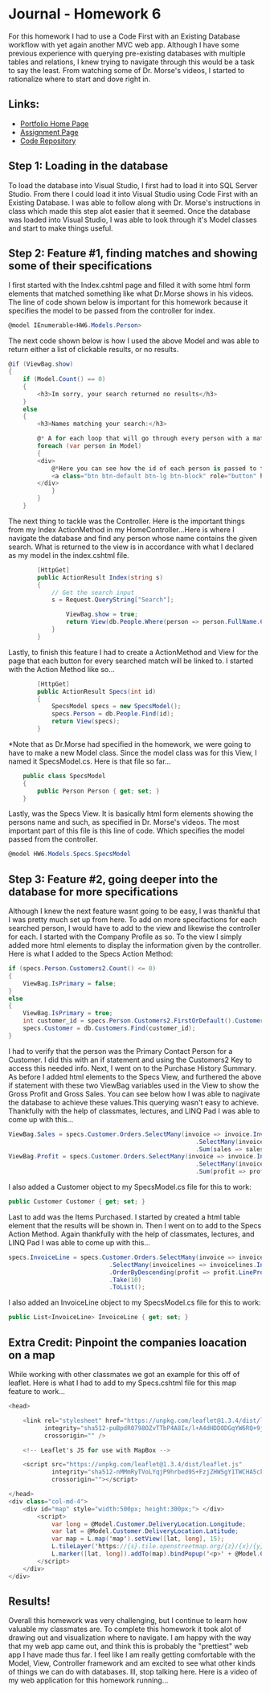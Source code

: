 # Journal - Homework 6

For this homework I had to use a Code First with an Existing Database workflow with yet again another MVC web app. Although I have some previous experience with querying pre-existing databases with multiple tables and relations, I knew trying to navigate through this would be a task to say the least. From watching some of Dr. Morse's videos, I started to rationalize where to start and dove right in.

## Links:

* [Portfolio Home Page](https://nki13.github.io)
* [Assignment Page](http://www.wou.edu/~morses/classes/cs46x/assignments/HW6_1819.html)
* [Code Repository](https://github.com/nki13/nki13.github.io/tree/master/CS460/HW6)

## Step 1: Loading in the database

To load the database into Visual Studio, I first had to load it into SQL Server Studio. From there I could load it into Visual Studio using Code First with an Existing Database. I was able to follow along with Dr. Morse's instructions in class which made this step alot easier that it seemed. Once the database was loaded into Visual Studio, I was able to look through it's Model classes and start to make things useful.

## Step 2: Feature #1, finding matches and showing some of their specifications

I first started with the Index.cshtml page and filled it with some html form elements that matched something like what Dr.Morse shows in his videos. The line of code shown below is important for this homework because it specifies the model to be passed from the controller for index.

```cs
@model IEnumerable<HW6.Models.Person>
```
The next code shown below is how I used the above Model and was able to return either a list of clickable results, or no results.
```cs
@if (ViewBag.show)
{
    if (Model.Count() == 0)
    {
        <h3>Im sorry, your search returned no results</h3>
    }
    else
    {
        <h3>Names matching your search:</h3>

        @* A for each loop that will go through every person with a match to the search, and create a button for the user to interact with the search*@
        foreach (var person in Model)
        {
        <div>
            @*Here you can see how the id of each person is passed to the Specs parameter, and how user is taken to that page*@
            <a class="btn btn-default btn-lg btn-block" role="button" href="Home/Specs/@person.PersonID">@person.FullName (@person.PreferredName)</a>
        </div>
            }
        }
    }
```
The next thing to tackle was the Controller. Here is the important things from my Index ActionMethod in my HomeController...Here is where I navigate the database and find any person whose name contains the given search. What is returned to the view is in accordance with what I declared as my model in the index.cshtml file.
```cs
        [HttpGet]
        public ActionResult Index(string s)
        {
            // Get the search input
            s = Request.QueryString["Search"];

                ViewBag.show = true;
                return View(db.People.Where(person => person.FullName.Contains(s)).ToList());
            }   
        }
```
Lastly, to finish this feature I had to create a ActionMethod and View for the page that each button for every searched match will be linked to. I started with the Action Method like so...
```cs
        [HttpGet]
        public ActionResult Specs(int id)
        {
            SpecsModel specs = new SpecsModel();
            specs.Person = db.People.Find(id);
            return View(specs);
        }
```
*Note that as Dr.Morse had specified in the homework, we were going to have to make a new Model class. Since the model class was for this View, I named it SpecsModel.cs. Here is that file so far...
```cs
    public class SpecsModel
    {
        public Person Person { get; set; }
    }
```
Lastly, was the Specs View. It is basically html form elements showing the persons name and such, as specified in Dr. Morse's videos. The most important part of this file is this line of code. Which specifies the model passed from the controller.
```cs
@model HW6.Models.Specs.SpecsModel
```

## Step 3: Feature #2, going deeper into the database for more specifications

Although I knew the next feature wasnt going to be easy, I was thankful that I was pretty much set up from here. To add on more specifactions for each searched person, I would have to add to the view and likewise the controller for each. I started with the Company Profile as so. To the view I simply added more html elements to display the information given by the controller. Here is what I added to the Specs Action Method:
```cs
if (specs.Person.Customers2.Count() <= 0)
{
    ViewBag.IsPrimary = false;
}
else
{
    ViewBag.IsPrimary = true;
    int customer_id = specs.Person.Customers2.FirstOrDefault().CustomerID;
    specs.Customer = db.Customers.Find(customer_id);
}
```
I had to verify that the person was the Primary Contact Person for a Customer. I did this with an if statement and using the Customers2 Key to access this needed info.
Next, I went on to the Purchase History Summary. As before I added html elements to the Specs View, and furthered the above if statement with these two ViewBag variables used in the View to show the Gross Profit and Gross Sales. You can see below how I was able to nagivate the database to achieve these values.This querying wasn't easy to achieve. Thankfully with the help of classmates, lectures, and LINQ Pad I was able to come up with this...
```cs
ViewBag.Sales = specs.Customer.Orders.SelectMany(invoice => invoice.Invoices)
                                                    .SelectMany(invoicelines => invoicelines.InvoiceLines)
                                                    .Sum(sales => sales.ExtendedPrice);
ViewBag.Profit = specs.Customer.Orders.SelectMany(invoice => invoice.Invoices)
                                                    .SelectMany(invoicelines => invoicelines.InvoiceLines)
                                                    .Sum(profit => profit.LineProfit);
```
I also added a Customer object to my SpecsModel.cs file for this to work:
```cs
public Customer Customer { get; set; }
```
Last to add was the Items Purchased. I started by created a html table element that the results will be shown in. Then I went on to add to the Specs Action Method. Again thankfully with the help of classmates, lectures, and LINQ Pad I was able to come up with this...
```cs
specs.InvoiceLine = specs.Customer.Orders.SelectMany(invoice => invoice.Invoices)
                            .SelectMany(invoicelines => invoicelines.InvoiceLines)
                            .OrderByDescending(profit => profit.LineProfit)
                            .Take(10)
                            .ToList();
```
I also added an InvoiceLine object to my SpecsModel.cs file for this to work:
```cs
public List<InvoiceLine> InvoiceLine { get; set; }
```

## Extra Credit: Pinpoint the companies loacation on a map

While working with other classmates we got an example for this off of leaflet. Here is what I had to add to my Specs.cshtml file for this map feature to work...
```cs
<head>

    <link rel="stylesheet" href="https://unpkg.com/leaflet@1.3.4/dist/leaflet.css"
          integrity="sha512-puBpdR0798OZvTTbP4A8Ix/l+A4dHDD0DGqYW6RQ+9jxkRFclaxxQb/SJAWZfWAkuyeQUytO7+7N4QKrDh+drA=="
          crossorigin="" />

    <!-- Leaflet's JS for use with MapBox -->

    <script src="https://unpkg.com/leaflet@1.3.4/dist/leaflet.js"
            integrity="sha512-nMMmRyTVoLYqjP9hrbed9S+FzjZHW5gY1TWCHA5ckwXZBadntCNs8kEqAWdrb9O7rxbCaA4lKTIWjDXZxflOcA=="
            crossorigin=""></script>

</head>
<div class="col-md-4">
    <div id="map" style="width:500px; height:300px;"> </div>
        <script>
            var long = @Model.Customer.DeliveryLocation.Longitude;
            var lat = @Model.Customer.DeliveryLocation.Latitude;
            var map = L.map('map').setView([lat, long], 15);
            L.tileLayer('https://{s}.tile.openstreetmap.org/{z}/{x}/{y}.png', {attribution: '&copy; <a href="https://www.openstreetmap.org/copyright">OpenStreetMap</a> contributors'}).addTo(map);
            L.marker([lat, long]).addTo(map).bindPopup('<p>' + @Model.Customer.City.CityName + '</p>').openPopup();
        </script>
    </div>
</div>
```

## Results!

Overall this homework was very challenging, but I continue to learn how valuable my classmates are. To complete this homework it took alot of drawing out and visualization where to navigate. I am happy with the way that my web app came out, and think this is probably the "prettiest" web app I have made thus far. I feel like I am really getting comfortable with the Model, View, Controller framework and am excited to see what other kinds of things we can do with databases. Ill, stop talking here. Here is a video of my web application for this homework running...